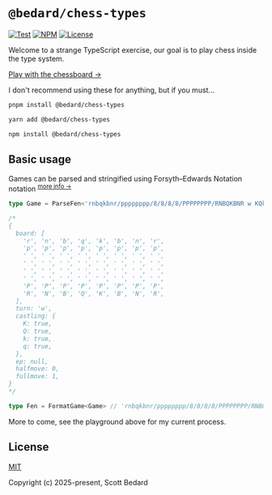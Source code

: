 # `@bedard/chess-types`

[![Test](https://github.com/scottbedard/type-chess/actions/workflows/test.yml/badge.svg)](https://github.com/scottbedard/type-chess/actions/workflows/test.yml)
[![NPM](https://img.shields.io/npm/v/%40bedard%2Fchess-types)](https://www.npmjs.com/package/@bedard/chess-types)
[![License](https://img.shields.io/badge/license-MIT-blue)](https://github.com/scottbedard/chess-types/blob/main/LICENSE)


Welcome to a strange TypeScript exercise, our goal is to play chess inside the type system.

[Play with the chessboard &rarr;](https://www.typescriptlang.org/play/?noErrorTruncation=true#code/PQKhCgAIUgBAjApgEwIYCdnAMYAtEDOBAtAC4CeADoVDLZLqaZQQFzDADmAlqbgK7wAdNgD2AW2AExTJGkw58RMlRrRg4cN3GVR6UpArVIAbyiQAwkoLxRGZABpzF-unSIAdqQCyogG6EAKoeBKgAZohOkJAA8tjY-JTcKABC5FGQAAoYBIgAYp7gAL6QYegSkADkCCj2ioQkRoSVmhyQ2O6opIiQqJAeiADukJyo4ojgTZAA4mM9ALxZOfmeADyV6B7wAI4A1vAe6MCUJ6cnwAAcl9dXmXf3d8AASgByKQCKANIpL0+Qw593rttpBiJAAAyQACMlQAfK1gCNEAZdAReNxRCFIKJ4olkshIPByL12qIADZ6SaqSApMmobC7SCLOIJJKpcjreCVBwzObwqYAdVwvAWsVxbOQaXWg25vPG8PAbU4yN6ZLJ7Vc7i8kHE-kIPMQAQ82IGBEMuC6OtQxPcBH4ZIM3GNuTJYWIeEQDKpxl8AQIwVCESZlk1nh8ev9IXCiFWs3lCJGc0odOJ3DNBFI3DVkCd5p6gz0uwIPPg-AMgyz6rJ3F2iDJxIpokZ1dr5rTQkViLEXid-FQauJqGQyCdnEgAAMXogAB7hgLj9qdTMeMd9UbjSB+M18HpiHRZxDoTudwzUqez32izIp2NzHkAbUqiAATIgACyyoRfgC6CrauD1dBDFESBch6Wx7G9HorAaCDMGDGCiDg5Bb3jIA)

I don't recommend using these for anything, but if you must...

```sh
pnpm install @bedard/chess-types

yarn add @bedard/chess-types

npm install @bedard/chess-types
```

## Basic usage

Games can be parsed and stringified using Forsyth–Edwards Notation notation <sup>[more info &rarr;](https://en.wikipedia.org/wiki/Forsyth%E2%80%93Edwards_Notation)</sup>

```ts
type Game = ParseFen<'rnbqkbnr/pppppppp/8/8/8/8/PPPPPPPP/RNBQKBNR w KQkq - 0 1'>

/*
{
  board: [
    'r', 'n', 'b', 'q', 'k', 'b', 'n', 'r',
    'p', 'p', 'p', 'p', 'p', 'p', 'p', 'p',
    ' ', ' ', ' ', ' ', ' ', ' ', ' ', ' ',
    ' ', ' ', ' ', ' ', ' ', ' ', ' ', ' ',
    ' ', ' ', ' ', ' ', ' ', ' ', ' ', ' ',
    ' ', ' ', ' ', ' ', ' ', ' ', ' ', ' ',
    'P', 'P', 'P', 'P', 'P', 'P', 'P', 'P',
    'R', 'N', 'B', 'Q', 'K', 'B', 'N', 'R',
  ],
  turn: 'w',
  castling: {
    K: true,
    Q: true,
    k: true,
    q: true,
  },
  ep: null,
  halfmove: 0,
  fullmove: 1,
}
*/

type Fen = FormatGame<Game> // 'rnbqkbnr/pppppppp/8/8/8/8/PPPPPPPP/RNBQKBNR w KQkq - 0 1'
```

More to come, see the playground above for my current process.

## License

[MIT](https://github.com/scottbedard/chess-types/blob/main/LICENSE)

Copyright (c) 2025-present, Scott Bedard
